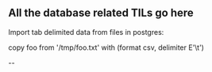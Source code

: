 ## All the database related TILs go here

Import tab delimited data from files in postgres:

copy foo from '/tmp/foo.txt' with (format csv, delimiter E'\t')

--
